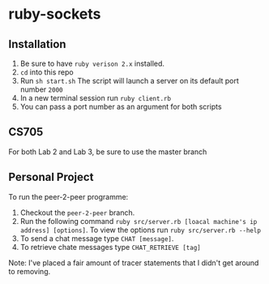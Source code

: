 # ruby-sockets
## Installation
1. Be sure to have `ruby verison 2.x` installed.
2. `cd` into this repo 
3. Run `sh start.sh` The script will launch a server on its default port number `2000`
4. In a new terminal session run `ruby client.rb`
5. You can pass a port number as an argument for both scripts

## CS705
For both Lab 2 and Lab 3, be sure to use the master branch

## Personal Project 
To run the peer-2-peer programme: 

1. Checkout the `peer-2-peer` branch.
2. Run the following command `ruby src/server.rb [loacal machine's ip address] [options]`. To view the options run `ruby src/server.rb --help` 
3. To send a chat message type `CHAT [message]`.
4. To retrieve chate messages type `CHAT_RETRIEVE [tag]`

Note: I've placed a fair amount of tracer statements that I didn't get around to removing. 
